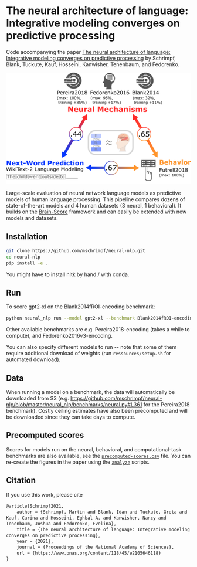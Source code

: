 
# The neural architecture of language: Integrative modeling converges on predictive processing 

Code accompanying the paper 
[The neural architecture of language: Integrative modeling converges on predictive processing](https://www.pnas.org/content/118/45/e2105646118) by Schrimpf, Blank, Tuckute, Kauf, Hosseini, Kanwisher, Tenenbaum, and Fedorenko.

![Overview of Results](ressources/results-overview.png)

Large-scale evaluation of neural network language models 
as predictive models of human language processing.
This pipeline compares dozens of state-of-the-art models and 4 human datasets (3 neural, 1 behavioral).
It builds on the [Brain-Score](www.Brain-Score.org) framework and can easily be extended with new models and datasets.

## Installation
```bash
git clone https://github.com/mschrimpf/neural-nlp.git
cd neural-nlp
pip install -e .
```
You might have to install nltk by hand / with conda.

## Run
To score gpt2-xl on the Blank2014fROI-encoding benchmark:

```bash
python neural_nlp run --model gpt2-xl --benchmark Blank2014fROI-encoding --log_level DEBUG
```

Other available benchmarks are e.g. Pereira2018-encoding (takes a while to compute), and Fedorenko2016v3-encoding.

You can also specify different models to run -- 
note that some of them require additional download of weights (run `ressources/setup.sh` for automated download).

## Data
When running a model on a benchmark, the data will automatically be downloaded from S3 (e.g. https://github.com/mschrimpf/neural-nlp/blob/master/neural_nlp/benchmarks/neural.py#L361 for the Pereira2018 benchmark). 
Costly ceiling estimates have also been precomputed and will be downloaded since they can take days to compute.

## Precomputed scores
Scores for models run on the neural, behavioral, and computational-task benchmarks are also available, see the [`precomputed-scores.csv`](precomputed-scores.csv) file.
You can re-create the figures in the paper using the [`analyze`](neural_nlp/analyze/__main__.py) scripts.

## Citation
If you use this work, please cite
```
@article{Schrimpf2021,
	author = {Schrimpf, Martin and Blank, Idan and Tuckute, Greta and Kauf, Carina and Hosseini, Eghbal A. and Kanwisher, Nancy and Tenenbaum, Joshua and Fedorenko, Evelina},
	title = {The neural architecture of language: Integrative modeling converges on predictive processing},
	year = {2021},
	journal = {Proceedings of the National Academy of Sciences},
	url = {https://www.pnas.org/content/118/45/e2105646118}
}

```
